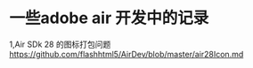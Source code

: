 # 一些adobe air 开发中的记录

1,Air SDk 28 的图标打包问题 https://github.com/flashhtml5/AirDev/blob/master/air28Icon.md

